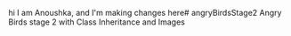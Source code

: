 hi I am Anoushka, and I'm making changes here# angryBirdsStage2
Angry Birds stage 2 with Class Inheritance and Images
